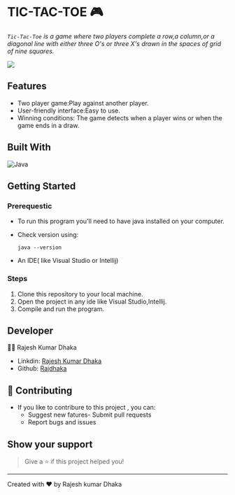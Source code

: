 # **TIC-TAC-TOE 🎮** 
_`Tic-Tac-Toe` is a game where two players complete a row,a column,or a diagonal line with either three O's or three X's drawn in the spaces of grid of nine squares._

![](https://tinyurl.com/yckb5hh2)

## **Features**

* Two player game:Play against another player.
* User-friendly interface:Easy to use.
* Winning conditions: The game detects when a player wins or when the game ends in a draw.


## **Built With**
![Java](https://img.shields.io/badge/java-%23ED8B00.svg?style=for-the-badge&logo=java&logoColor=white)

## **Getting Started**
 
 ### Prerequestic 
* To  run this program you'll need to have java installed on your computer.

* Check version using:
   ```
  java --version
   ```

* An IDE( like Visual Studio or Intellij)


### Steps 
1. Clone this repository to your local machine.
1. Open the project in any ide like Visual Studio,Intellij.
1. Compile and run the program.


## **Developer**

👨‍💻 Rajesh Kumar Dhaka
* Linkdin: [Rajesh Kumar Dhaka](https://www.linkedin.com/in/rajesh-kumar-dhaka-b671a51aa)
* Github: [Rajdhaka](https://github.com/Rajdhaka)

## **🤝 Contributing**

* If you like to contribure to this project , you can:
  * Suggest new fatures- Submit pull requests
  * Report bugs and issues

## **Show your support**
> Give a ⭐ if this project helped you!
---
Created with ❤️ by Rajesh kumar Dhaka




